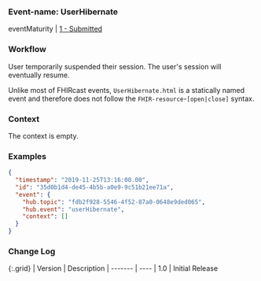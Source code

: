 ### Event-name: UserHibernate

eventMaturity | [1 - Submitted](3-1-2-eventmaturitymodel.html)

### Workflow

User temporarily suspended their session. The user's session will eventually resume.
 
Unlike most of FHIRcast events, `UserHibernate.html` is a statically named event and therefore does not follow the `FHIR-resource`-`[open|close]` syntax.

### Context

The context is empty.

### Examples

```json
{
  "timestamp": "2019-11-25T13:16:00.00",
  "id": "35d0b1d4-de45-4b5b-a0e9-9c51b21ee71a",
  "event": {
    "hub.topic": "fdb2f928-5546-4f52-87a0-0648e9ded065",
    "hub.event": "userHibernate",
    "context": []
  }
}
```

### Change Log

{:.grid}
| Version | Description
| ------- | ----
| 1.0     | Initial Release
